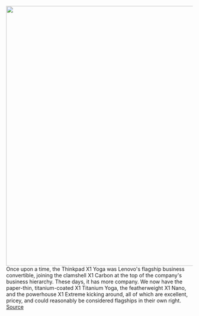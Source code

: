<img src='https://cdn.vox-cdn.com/thumbor/4rYPwJL2ItbM6zmUB_vfN9aHERs=/0x0:2040x1360/1200x675/filters:focal(869x673:1195x999)/cdn.vox-cdn.com/uploads/chorus_image/image/69727998/mchin_210811_4712_0002.0.jpg' width='700px' /><br/>
Once upon a time, the Thinkpad X1 Yoga was Lenovo's flagship business convertible, joining the clamshell X1 Carbon at the top of the company's business hierarchy. These days, it has more company. We now have the paper-thin, titanium-coated X1 Titanium Yoga, the featherweight X1 Nano, and the powerhouse X1 Extreme kicking around, all of which are excellent, pricey, and could reasonably be considered flagships in their own right.
<a href='https://www.theverge.com/22623290/thinkpad-x1-yoga-gen-6-review-price-specs'> Source <a/>